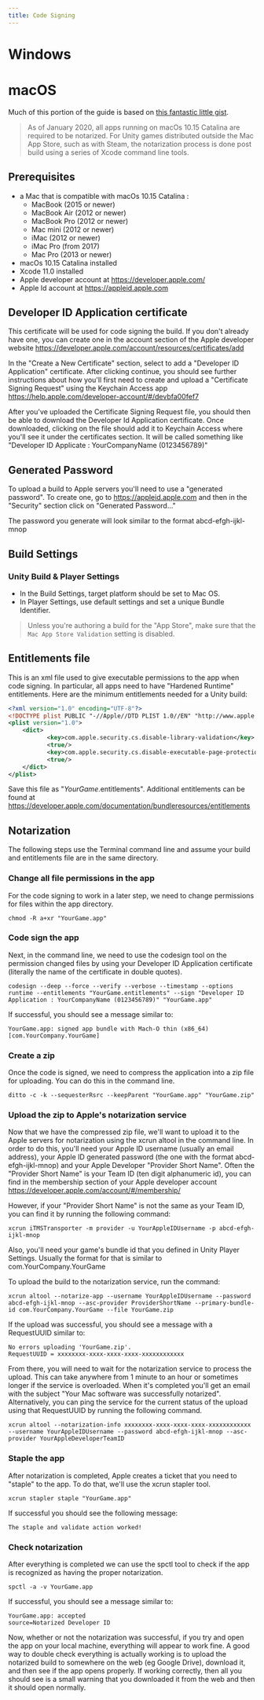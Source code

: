 ```yaml
---
title: Code Signing
---
```


# Windows

# macOS

Much of this portion of the guide is based on [this fantastic little gist](https://gist.github.com/dpid/270bdb6c1011fe07211edf431b2d0fe4).

> As of January 2020, all apps running on macOs 10.15 Catalina are required to be notarized. For Unity games distributed outside the Mac App Store, such as with Steam, the notarization process is done post build using a series of Xcode command line tools.

## Prerequisites
* a Mac that is compatible with macOs 10.15 Catalina :
    * MacBook (2015 or newer)
    * MacBook Air (2012 or newer)
    * MacBook Pro (2012 or newer)
    * Mac mini (2012 or newer)
    * iMac (2012 or newer)
    * iMac Pro (from 2017)
    * Mac Pro (2013 or newer)
* macOs 10.15 Catalina installed
* Xcode 11.0 installed
* Apple developer account at https://developer.apple.com/
* Apple Id account at https://appleid.apple.com

## Developer ID Application certificate
This certificate will be used for code signing the build. If you don't already have one, you can
create one in the account section of the Apple developer website https://developer.apple.com/account/resources/certificates/add

In the "Create a New Certificate" section, select to add a "Developer ID Application" certificate.
After clicking continue, you should see further instructions about how you'll first need to create
and upload a "Certificate Signing Request" using the Keychain Access app https://help.apple.com/developer-account/#/devbfa00fef7

After you've uploaded the Certificate Signing Request file, you should then be able to download
the Developer Id Application certificate. Once downloaded, clicking on the file should add it to
Keychain Access where you'll see it under the certificates section. It will be called something like
"Developer ID Applicate : YourCompanyName (0123456789)"

## Generated Password
To upload a build to Apple servers you'll need to use a "generated password". To create one, go to
https://appleid.apple.com and then in the "Security" section click on "Generated Password..."

The password you generate will look similar to the format abcd-efgh-ijkl-mnop

## Build Settings

### Unity Build & Player Settings

- In the Build Settings, target platform should be set to Mac OS.
- In Player Settings, use default settings and set a unique Bundle Identifier.

> Unless you're authoring a build for the "App Store", make sure that the `Mac App Store Validation` setting is disabled.

## Entitlements file

This is an xml file used to give executable permissions to the app when code signing. In particular,
all apps need to have "Hardened Runtime" entitlements. Here are the minimum entitlements needed for
a Unity build:

```xml
<?xml version="1.0" encoding="UTF-8"?>
<!DOCTYPE plist PUBLIC "-//Apple//DTD PLIST 1.0//EN" "http://www.apple.com/DTDs/PropertyList-1.0.dtd">
<plist version="1.0">
    <dict>
	       <key>com.apple.security.cs.disable-library-validation</key>
	       <true/>
	       <key>com.apple.security.cs.disable-executable-page-protection</key>
	       <true/>
    </dict>
</plist>
```

Save this file as "_YourGame_.entitlements". Additional entitlements can be found at
https://developer.apple.com/documentation/bundleresources/entitlements

## Notarization
The following steps use the Terminal command line and assume your build and entitlements file are in
the same directory.

### Change all file permissions in the app
For the code signing to work in a later step, we need to change permissions for files within the app
directory.
```
chmod -R a+xr "YourGame.app"
```

### Code sign the app
Next, in the command line, we need to use the codesign tool on the permission changed files by using
your Developer ID Application certificate (literally the name of the certificate in double quotes).

```
codesign --deep --force --verify --verbose --timestamp --options runtime --entitlements "YourGame.entitlements" --sign "Developer ID Application : YourCompanyName (0123456789)" "YourGame.app"
```

If successful, you should see a message similar to:

```
YourGame.app: signed app bundle with Mach-O thin (x86_64) [com.YourCompany.YourGame]
```

### Create a zip
Once the code is signed, we need to compress the application into a zip file for uploading. You can
do this in the command line.

```
ditto -c -k --sequesterRsrc --keepParent "YourGame.app" "YourGame.zip"
```

### Upload the zip to Apple's notarization service
Now that we have the compressed zip file, we'll want to upload it to the Apple servers for notarization
using the xcrun altool in the command line. In order to do this, you'll need your Apple ID username
(usually an email address), your Apple ID generated password (the one with the format abcd-efgh-ijkl-mnop)
and your Apple Developer "Provider Short Name". Often the "Provider Short Name" is your Team ID (ten digit
alphanumeric id), you can find in the membership section of your Apple developer account
https://developer.apple.com/account/#/membership/

However, if your "Provider Short Name" is not the same as your Team ID, you can find it by running the following
command:

```
xcrun iTMSTransporter -m provider -u YourAppleIDUsername -p abcd-efgh-ijkl-mnop
```

Also, you'll need your game's bundle id that you defined in Unity Player Settings. Usually the format
for that is similar to com.YourCompany.YourGame

To upload the build to the notarization service, run the command:

```
xcrun altool --notarize-app --username YourAppleIDUsername --password abcd-efgh-ijkl-mnop --asc-provider ProviderShortName --primary-bundle-id com.YourCompany.YourGame --file YourGame.zip
```

If the upload was successful, you should see a message with a RequestUUID similar to:

```
No errors uploading 'YourGame.zip'.
RequestUUID = xxxxxxxx-xxxx-xxxx-xxxx-xxxxxxxxxxxx
```

From there, you will need to wait for the notarization service to process the upload. This can take
anywhere from 1 minute to an hour or sometimes longer if the service is overloaded. When it's
completed you'll get an email with the subject "Your Mac software was successfully notarized".
Alternatively, you can ping the service for the current status of the upload using that RequestUUID
by running the following command.

```
xcrun altool --notarization-info xxxxxxxx-xxxx-xxxx-xxxx-xxxxxxxxxxxx --username YourAppleIDUsername --password abcd-efgh-ijkl-mnop --asc-provider YourAppleDeveloperTeamID
```
### Staple the app

After notarization is completed, Apple creates a ticket that you need to "staple" to the app. To do
that, we'll use the xcrun stapler tool.

```
xcrun stapler staple "YourGame.app"
```

If successful you should see the following message:

```
The staple and validate action worked!
```

### Check notarization

After everything is completed we can use the spctl tool to check if the app is recognized as having
the proper notarization.

```
spctl -a -v YourGame.app
```

If successful, you should see a message similar to:

```
YourGame.app: accepted
source=Notarized Developer ID
```

Now, whether or not the notarization was successful, if you try and open the app on your local
machine, everything will appear to work fine. A good way to double check everything is actually
working is to upload the notarized build to somewhere on the web (eg Google Drive), download it,
and then see if the app opens properly. If working correctly, then all you should see is a
small warning that you downloaded it from the web and then it should open normally.
